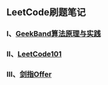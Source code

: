 ## LeetCode刷题笔记

### Ⅰ、[GeekBand算法原理与实践](01-GeekBand算法原理与实践)

### Ⅱ、[LeetCode101](02-LeetCode101)

### Ⅲ、[剑指Offer](03-剑指Offer)
